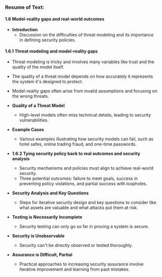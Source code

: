 ### Resume of Text:

#### 1.6 Model-reality gaps and real-world outcomes

- **Introduction**
  - Discussion on the difficulties of threat modeling and its importance in defining security policies.

#### **1.6.1 Threat modeling and model-reality gaps**
  - Threat modeling is tricky and involves many variables like trust and the quality of the model itself.
  - The quality of a threat model depends on how accurately it represents the system it's designed to protect.
  - Model-reality gaps often arise from invalid assumptions and focusing on the wrong threats.

- **Quality of a Threat Model**
  - High-level models often miss technical details, leading to security vulnerabilities.

- **Example Cases**
  - Various examples illustrating how security models can fail, such as hotel safes, online trading fraud, and one-time passwords.

- **1.6.2 Tying security policy back to real outcomes and security analysis**
  - Security mechanisms and policies must align to achieve real-world security.
  - Three potential outcomes: failure to meet goals, success in preventing policy violations, and partial success with loopholes.

- **Security Analysis and Key Questions**
  - Steps for iterative security design and key questions to consider like what assets are valuable and what attacks put them at risk.

- **Testing is Necessarily Incomplete**
  - Security testing can only go so far in proving a system is secure.

- **Security is Unobservable**
  - Security can't be directly observed or tested thoroughly.

- **Assurance is Difficult, Partial**
  - Practical approaches to increasing security assurance involve iterative improvement and learning from past mistakes.
